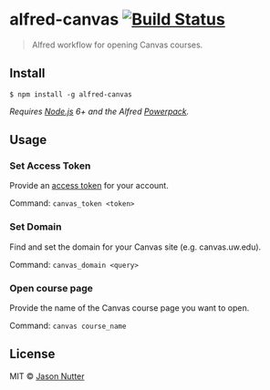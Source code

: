 # alfred-canvas [![Build Status](https://travis-ci.org/jasonnutter/alfred-canvas.svg?branch=master)](https://travis-ci.org/jasonnutter/alfred-canvas)

> Alfred workflow for opening Canvas courses.


## Install

```
$ npm install -g alfred-canvas
```

*Requires [Node.js](https://nodejs.org) 6+ and the Alfred [Powerpack](https://www.alfredapp.com/powerpack/).*


## Usage

### Set Access Token

Provide an [access token](https://community.canvaslms.com/docs/DOC-10806-4214724194) for your account.

Command: `canvas_token <token>`

### Set Domain

Find and set the domain for your Canvas site (e.g. canvas.uw.edu).

Command: `canvas_domain <query>`

### Open course page

Provide the name of the Canvas course page you want to open.

Command: `canvas course_name`

## License

MIT © [Jason Nutter](https://github.com/jasonnutter/alfred-canvas)

